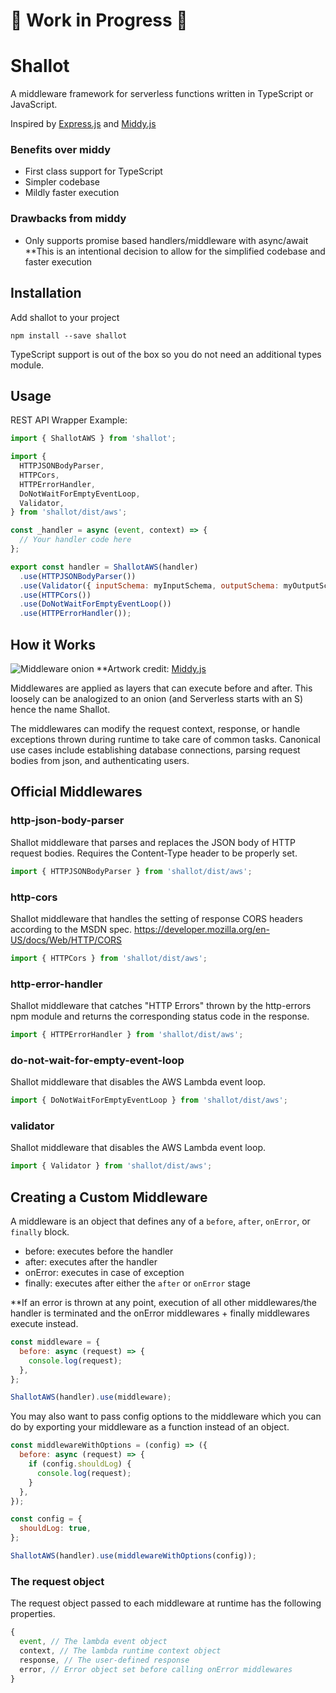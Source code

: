 # 🚨 Work in Progress 🚨

# Shallot

A middleware framework for serverless functions written in TypeScript or JavaScript.

Inspired by [Express.js](http://expressjs.com/) and [Middy.js](https://middy.js.org/)

### Benefits over middy

- First class support for TypeScript
- Simpler codebase
- Mildly faster execution

### Drawbacks from middy

- Only supports promise based handlers/middleware with async/await
  \*\*This is an intentional decision to allow for the simplified codebase and faster execution

## Installation

Add shallot to your project

```
npm install --save shallot
```

TypeScript support is out of the box so you do not need an additional types module.

## Usage

REST API Wrapper Example:

```javascript
import { ShallotAWS } from 'shallot';

import {
  HTTPJSONBodyParser,
  HTTPCors,
  HTTPErrorHandler,
  DoNotWaitForEmptyEventLoop,
  Validator,
} from 'shallot/dist/aws';

const _handler = async (event, context) => {
  // Your handler code here
};

export const handler = ShallotAWS(handler)
  .use(HTTPJSONBodyParser())
  .use(Validator({ inputSchema: myInputSchema, outputSchema: myOutputSchema }))
  .use(HTTPCors())
  .use(DoNotWaitForEmptyEventLoop())
  .use(HTTPErrorHandler());
```

## How it Works

![Middleware onion](https://middy.js.org/img/middy-middleware-engine.png)
\*\*Artwork credit: [Middy.js](https://middy.js.org/)

Middlewares are applied as layers that can execute before and after. This loosely
can be analogized to an onion (and Serverless starts with an S) hence the name Shallot.

The middlewares can modify the request context, response, or handle exceptions thrown during runtime
to take care of common tasks. Canonical use cases include establishing database connections, parsing
request bodies from json, and authenticating users.

## Official Middlewares

### http-json-body-parser

Shallot middleware that parses and replaces the JSON body of HTTP request bodies.
Requires the Content-Type header to be properly set.

```javascript
import { HTTPJSONBodyParser } from 'shallot/dist/aws';
```

### http-cors

Shallot middleware that handles the setting of response CORS headers according
to the MSDN spec. https://developer.mozilla.org/en-US/docs/Web/HTTP/CORS

```javascript
import { HTTPCors } from 'shallot/dist/aws';
```

### http-error-handler

Shallot middleware that catches "HTTP Errors" thrown by the
http-errors npm module and returns the corresponding status
code in the response.

```javascript
import { HTTPErrorHandler } from 'shallot/dist/aws';
```

### do-not-wait-for-empty-event-loop

Shallot middleware that disables the AWS Lambda
event loop.

```javascript
import { DoNotWaitForEmptyEventLoop } from 'shallot/dist/aws';
```

### validator

Shallot middleware that disables the AWS Lambda
event loop.

```javascript
import { Validator } from 'shallot/dist/aws';
```

## Creating a Custom Middleware

A middleware is an object that defines any of a `before`, `after`, `onError`, or `finally` block.

- before: executes before the handler
- after: executes after the handler
- onError: executes in case of exception
- finally: executes after either the `after` or `onError` stage

\*\*If an error is thrown at any point, execution of all other middlewares/the handler is terminated
and the onError middlewares + finally middlewares execute instead.

```javascript
const middleware = {
  before: async (request) => {
    console.log(request);
  },
};

ShallotAWS(handler).use(middleware);
```

You may also want to pass config options to the middleware which you can do by exporting your
middleware as a function instead of an object.

```javascript
const middlewareWithOptions = (config) => ({
  before: async (request) => {
    if (config.shouldLog) {
      console.log(request);
    }
  },
});

const config = {
  shouldLog: true,
};

ShallotAWS(handler).use(middlewareWithOptions(config));
```

### The request object

The request object passed to each middleware at runtime has the following properties.

```javascript
{
  event, // The lambda event object
  context, // The lambda runtime context object
  response, // The user-defined response
  error, // Error object set before calling onError middlewares
}
```
